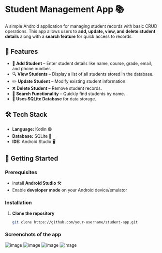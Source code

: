 # Student Management App 📚

A simple Android application for managing student records with basic CRUD operations. This app allows users to **add, update, view, and delete student details** along with a **search feature** for quick access to records.

## 📌 Features
- 📝 **Add Student** – Enter student details like name, course, grade, email, and phone number.
- 🔍 **View Students** – Display a list of all students stored in the database.
- ✏️ **Update Student** – Modify existing student information.
- ❌ **Delete Student** – Remove student records.
- 🔎 **Search Functionality** – Quickly find students by name.
- 💾 **Uses SQLite Database** for data storage.

## 🛠️ Tech Stack
- **Language:** Kotlin 🟣
- **Database:** SQLite 📂
- **IDE:** Android Studio 🖥️

## 🚀 Getting Started

### Prerequisites
- Install **Android Studio** 🛠️
- Enable **developer mode** on your Android device/emulator

### Installation
1. **Clone the repository**  
   ```bash
   git clone https://github.com/your-username/student-app.git


### Screenchots of the app
![image](https://github.com/user-attachments/assets/aebc5995-d390-482f-80ad-5dbaa8baf20e)
![image](https://github.com/user-attachments/assets/66a8d9bc-290e-4dc1-a222-d95ea9ef829c)
![image](https://github.com/user-attachments/assets/c9d529e0-2315-4d85-a90c-9f2efd1e69d4)
![image](https://github.com/user-attachments/assets/e384d535-b53b-4174-9d68-301b84dbdfb8)
